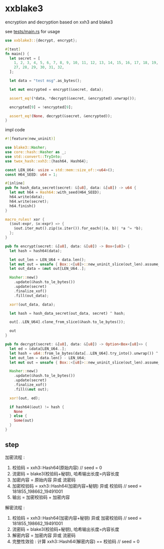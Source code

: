 <!-- 本文件由 ./readme.make.md 自动生成，请不要直接修改此文件 -->

# xxblake3

encryption and decryption based on xxh3 and blake3

see [tests/main.rs](https://docs.rs/crate/xxblake3/0.0.1/source/tests/main.rs) for usage

```rust
use xxblake3::{decrypt, encrypt};

#[test]
fn main() {
  let secret = [
    1, 2, 3, 4, 5, 6, 7, 8, 9, 10, 11, 12, 13, 14, 15, 16, 17, 18, 19, 20, 21, 22, 23, 24, 25, 26,
    27, 28, 29, 30, 31, 32,
  ];

  let data = "test msg".as_bytes();

  let mut encrypted = encrypt(&secret, data);

  assert_eq!(*data, *decrypt(&secret, &encrypted).unwrap());

  encrypted[9] = !encrypted[9];

  assert_eq!(None, decrypt(&secret, &encrypted));
}

```

impl code

```rust
#![feature(new_uninit)]

use blake3::Hasher;
use core::hash::Hasher as _;
use std::convert::TryInto;
use twox_hash::xxh3::{hash64, Hash64};

const LEN_U64: usize = std::mem::size_of::<u64>();
const H64_SEED: u64 = 1;

#[inline]
pub fn hash_data_secret(secret: &[u8], data: &[u8]) -> u64 {
  let mut h64 = Hash64::with_seed(H64_SEED);
  h64.write(data);
  h64.write(secret);
  h64.finish()
}

macro_rules! xor {
  ($out:expr, $x:expr) => {
    $out.iter_mut().zip($x.iter()).for_each(|(a, b)| *a ^= *b);
  };
}

pub fn encrypt(secret: &[u8], data: &[u8]) -> Box<[u8]> {
  let hash = hash64(data);

  let out_len = LEN_U64 + data.len();
  let mut out = unsafe { Box::<[u8]>::new_uninit_slice(out_len).assume_init() };
  let out_data = &mut out[LEN_U64..];

  Hasher::new()
    .update(&hash.to_le_bytes())
    .update(secret)
    .finalize_xof()
    .fill(out_data);

  xor!(out_data, data);

  let hash = hash_data_secret(out_data, secret) ^ hash;

  out[..LEN_U64].clone_from_slice(&hash.to_le_bytes());

  out
}

pub fn decrypt(secret: &[u8], data: &[u8]) -> Option<Box<[u8]>> {
  let ed = &data[LEN_U64..];
  let hash = u64::from_le_bytes(data[..LEN_U64].try_into().unwrap()) ^ hash_data_secret(ed, secret);
  let out_len = data.len() - LEN_U64;
  let mut out = unsafe { Box::<[u8]>::new_uninit_slice(out_len).assume_init() };

  Hasher::new()
    .update(&hash.to_le_bytes())
    .update(secret)
    .finalize_xof()
    .fill(&mut out);

  xor!(out, ed);

  if hash64(&out) != hash {
    None
  } else {
    Some(out)
  }
}

```

## step

加密流程 :

  1. 校验码 = xxh3::Hash64(原始内容) // seed = 0
  1. 流密码 = blake3(校验码+秘钥), 哈希输出长度=内容长度
  1. 加密内容 = 原始内容 异或 流密码
  1. 加密校验码 = xxh3::Hash64(加密内容+秘钥) 异或 校验码 // seed = 181855_198662_19491001
  1. 输出 = 加密校验码 + 加密内容

解密流程 :

  1. 校验码 = xxh3::Hash64(加密内容+秘钥) 异或 加密校验码 // seed = 181855_198662_19491001
  1. 流密码 = blake3(校验码+秘钥), 哈希输出长度=内容长度
  1. 解密内容 = 加密内容 异或 流密码
  1. 完整性效验 : 计算 xxh3::Hash64(解密内容) == 校验码 // seed = 0
